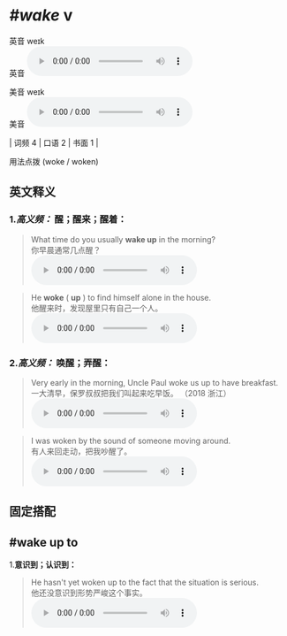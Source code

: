 # ***\#wake*** v
英音 weɪk  
英音
<audio src="./media/wake-B.aac" controls="controls"></audio>

美音 weɪk  
美音
<audio src="./media/wake.aac" controls="controls"></audio>



| 词频 4 | 口语 2 | 书面 1 |  

用法点拨  (woke /  woken)

英文释义
---
### 1.*高义频：* **醒；醒来；醒着：**  

 > What time do you usually **wake up** in the morning?  
 > 你早晨通常几点醒？    
<audio src="./media/1-wake.aac" controls="controls"></audio>

 > He **woke** ( **up** ) to find himself alone in the house.  
 > 他醒来时，发现屋里只有自己一个人。    
<audio src="./media/2-wake.aac" controls="controls"></audio>

### 2.*高义频：* **唤醒；弄醒：**  

 > Very early in the morning, Uncle Paul woke us up to have breakfast.  
 > 一大清早，保罗叔叔把我们叫起来吃早饭。  （2018 浙江）  
<audio src="./media/Very early in the morning, Uncle Paul woke us up to have breakfast2_AAC.aac" controls="controls"></audio>

 > I was woken by the sound of someone moving around.  
 > 有人来回走动，把我吵醒了。    
<audio src="./media/4-wake.aac" controls="controls"></audio>


固定搭配
---
## \#wake up to
1.**意识到；认识到：**  

 > He hasn't yet woken up to the fact that the situation is serious.  
 > 他还没意识到形势严峻这个事实。    
<audio src="./media/He hasn't yet woken up to the fact that the situation is serious2_AAC.aac" controls="controls"></audio>


